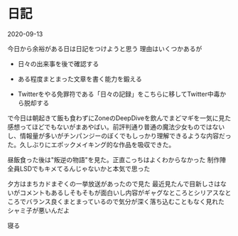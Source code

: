 # 日記

2020-09-13

今日から余裕がある日は日記をつけようと思う
理由はいくつかあるが

- 日々の出来事を後で確認する

- ある程度まとまった文章を書く能力を鍛える

- Twitterをやる免罪符である「日々の記録」をこちらに移してTwitter中毒から脱却する

で今日は朝起きて飯も食わずにZoneのDeepDiveを飲んでまどマギを一気に見た
感想ってほどでもないがまあやばい。前評判通り普通の魔法少女ものではないし、情報量が多いがチンパンジーのぼくでもしっかり理解できるような内容だった。久しぶりにエポックメイキング的な作品を吸収できた。

昼飯食った後は"叛逆の物語"を見た。正直こっちはよくわからなかった
制作陣全員LSDでもキメてるんじゃないかと本気で思った

夕方はまちカドまぞくの一挙放送があったので見た
最近見たんで目新しさはないがコメントもあるしそもそもが面白いし内容がギャグなところとシリアスなところでバランス良くまとまっているので気分が深く落ち込むこともなく見れた
シャミ子が悪いんだよ

寝る


